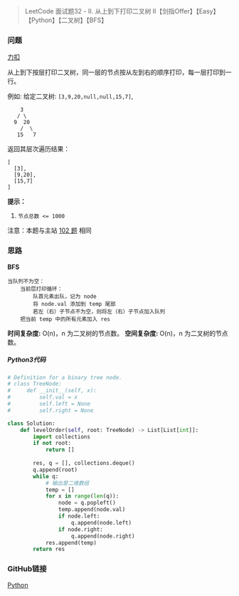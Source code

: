 > LeetCode 面试题32 - II. 从上到下打印二叉树 II【剑指Offer】【Easy】【Python】【二叉树】【BFS】

### 问题

[力扣](https://leetcode-cn.com/problems/cong-shang-dao-xia-da-yin-er-cha-shu-ii-lcof/)

从上到下按层打印二叉树，同一层的节点按从左到右的顺序打印，每一层打印到一行。

例如:
给定二叉树: `[3,9,20,null,null,15,7]`,

```
    3
   / \
  9  20
    /  \
   15   7
```

返回其层次遍历结果：

```
[
  [3],
  [9,20],
  [15,7]
]
```

**提示：**

1. `节点总数 <= 1000`

注意：本题与主站 [102 题](https://leetcode-cn.com/problems/binary-tree-level-order-traversal/) 相同

### 思路

**BFS**

```
当队列不为空：
	当前层打印循环：
		队首元素出队，记为 node
		将 node.val 添加到 temp 尾部
		若左（右）子节点不为空，则将左（右）子节点加入队列
	把当前 temp 中的所有元素加入 res
```

**时间复杂度:** O(n)，n 为二叉树的节点数。
**空间复杂度:** O(n)，n 为二叉树的节点数。

##### Python3代码

```python
# Definition for a binary tree node.
# class TreeNode:
#     def __init__(self, x):
#         self.val = x
#         self.left = None
#         self.right = None

class Solution:
    def levelOrder(self, root: TreeNode) -> List[List[int]]:
        import collections
        if not root:
            return []
        
        res, q = [], collections.deque()
        q.append(root)
        while q:
            # 输出是二维数组
            temp = []
            for x in range(len(q)):
                node = q.popleft()
                temp.append(node.val)
                if node.left:
                    q.append(node.left)
                if node.right:
                    q.append(node.right)
            res.append(temp)
        return res
```

### GitHub链接

[Python](https://github.com/Wonz5130/LeetCode-Solutions/blob/master/solutions/Interview-32-cong-shang-dao-xia-da-yin-er-cha-shu-ii-lcof/32-2.py)